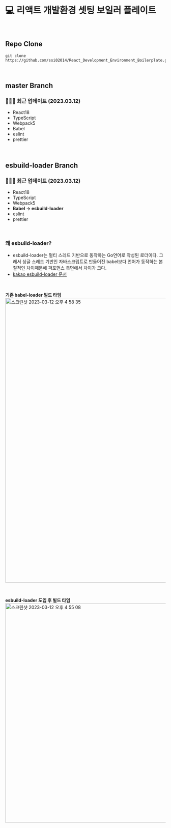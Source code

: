 # 💻 리액트 개발환경 셋팅 보일러 플레이트

<br />

## Repo Clone
```
git clone https://github.com/ssi02014/React_Development_Environment_Boilerplate.git
```

<br />

## master Branch
### 👨🏻‍💻 최근 업데이트 (2023.03.12) 
- React18
- TypeScript
- Webpack5
- Babel
- eslint
- prettier

<br />

## esbuild-loader Branch
### 👨🏻‍💻 최근 업데이트 (2023.03.12) 
- React18
- TypeScript
- Webpack5
- **Babel -> esbuild-loader**
- eslint
- prettier

<br />

### 왜 esbuild-loader?
- esbuild-loader는 멀티 스레드 기반으로 동작하는 Go언어로 작성된 로더이다. 그래서 싱글 스레드 기반인 자바스크립트로 만들어진 babel보다 언어가 동작하는 본질적인 차이때문에 퍼포먼스 측면에서 차이가 크다.
- [kakao esbuild-loader 문서](https://fe-developers.kakaoent.com/2022/220707-webpack-esbuild-loader/)

<br />

**기존 babel-loader 빌드 타임**
<img width="895" alt="스크린샷 2023-03-12 오후 4 58 35" src="https://user-images.githubusercontent.com/64779472/224532396-fadcf15b-e561-4791-b7b8-d2175aea9b31.png">

<br />

**esbuild-loader 도입 후 빌드 타임**
<img width="690" alt="스크린샷 2023-03-12 오후 4 55 08" src="https://user-images.githubusercontent.com/64779472/224532394-d49742c1-8151-433c-b2c2-051b3def0578.png">

<br />